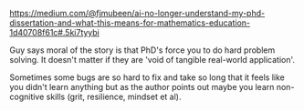 https://medium.com/@fjmubeen/ai-no-longer-understand-my-phd-dissertation-and-what-this-means-for-mathematics-education-1d40708f61c#.5ki7tyybi

Guy says moral of the story is that PhD's force you to do hard problem solving. It doesn't matter if they are 'void of tangible real-world application'.

Sometimes some bugs are so hard to fix and take so long that it feels like you didn't learn anything but as the author points out maybe you learn non-cognitive skills (grit, resilience, mindset et al).